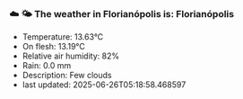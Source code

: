 ### ☁️ 🌤️  The weather in Florianópolis is: Florianópolis

- Temperature: 13.63°C
- On flesh: 13.19°C
- Relative air humidity: 82%
- Rain: 0.0 mm
- Description: Few clouds
- last updated: 2025-06-26T05:18:58.468597
